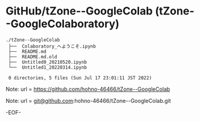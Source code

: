 # GitHub/tZone--GoogleColab (tZone--GoogleColaboratory)

    ./tZone--GoogleColab
     ├──  Colaboratory_へようこそ.ipynb
     ├──  README.md
     ├──  README.md.old
     ├──  Untitled0_20210520.ipynb
     └──  Untitled1_20220314.ipynb
     
     0 directories, 5 files (Sun Jul 17 23:01:11 JST 2022)


Note: url = https://github.com/hohno-46466/tZone--GoogleColab

Note: url = git@github.com:hohno-46466/tZone--GoogleColab.git

-EOF-
